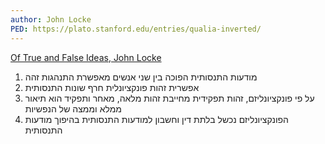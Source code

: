 ```yaml
---
author: John Locke
PED: https://plato.stanford.edu/entries/qualia-inverted/
---
```


[Of True and False Ideas, John Locke](https://enlightenment.supersaturated.com/johnlocke/BOOKIIChapterXXXII.html#:~:text=As%20referred%20to%20real%20existence,our%20complex%20ideas%20of%20substances.)

1. מודעות התנסותית הפוכה בין שני אנשים מאפשרת התנהגות זהה
2. אפשרית זהות פונקציונלית חרף שונות התנסותית
3. על פי פונקציונליזם, זהות תפקידית מחייבת זהות מלאה, מאחר ותפקיד הוא תיאור ממלא וממצה של הנפשיות
4. הפונקציונליזם נכשל בלתת דין וחשבון למודעות התנסותית בהיפוך מודעות התנסותית
